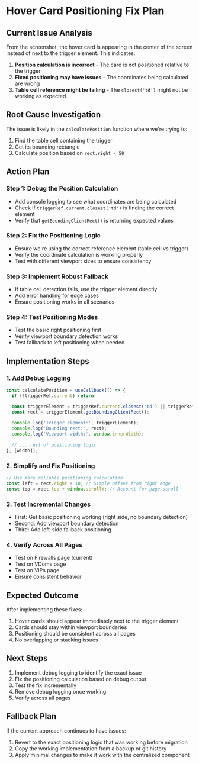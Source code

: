 # Hover Card Positioning Fix Plan

## Current Issue Analysis

From the screenshot, the hover card is appearing in the center of the screen instead of next to the trigger element. This indicates:

1. **Position calculation is incorrect** - The card is not positioned relative to the trigger
2. **Fixed positioning may have issues** - The coordinates being calculated are wrong
3. **Table cell reference might be failing** - The `closest('td')` might not be working as expected

## Root Cause Investigation

The issue is likely in the `calculatePosition` function where we're trying to:
1. Find the table cell containing the trigger
2. Get its bounding rectangle
3. Calculate position based on `rect.right - 50`

## Action Plan

### Step 1: Debug the Position Calculation
- Add console logging to see what coordinates are being calculated
- Check if `triggerRef.current.closest('td')` is finding the correct element
- Verify that `getBoundingClientRect()` is returning expected values

### Step 2: Fix the Positioning Logic
- Ensure we're using the correct reference element (table cell vs trigger)
- Verify the coordinate calculation is working properly
- Test with different viewport sizes to ensure consistency

### Step 3: Implement Robust Fallback
- If table cell detection fails, use the trigger element directly
- Add error handling for edge cases
- Ensure positioning works in all scenarios

### Step 4: Test Positioning Modes
- Test the basic right positioning first
- Verify viewport boundary detection works
- Test fallback to left positioning when needed

## Implementation Steps

### 1. Add Debug Logging
```typescript
const calculatePosition = useCallback(() => {
  if (!triggerRef.current) return;

  const triggerElement = triggerRef.current.closest('td') || triggerRef.current;
  const rect = triggerElement.getBoundingClientRect();
  
  console.log('Trigger element:', triggerElement);
  console.log('Bounding rect:', rect);
  console.log('Viewport width:', window.innerWidth);
  
  // ... rest of positioning logic
}, [width]);
```

### 2. Simplify and Fix Positioning
```typescript
// Use more reliable positioning calculation
const left = rect.right + 10; // Simple offset from right edge
const top = rect.top + window.scrollY; // Account for page scroll
```

### 3. Test Incremental Changes
- First: Get basic positioning working (right side, no boundary detection)
- Second: Add viewport boundary detection
- Third: Add left-side fallback positioning

### 4. Verify Across All Pages
- Test on Firewalls page (current)
- Test on VDoms page
- Test on VIPs page
- Ensure consistent behavior

## Expected Outcome

After implementing these fixes:
1. Hover cards should appear immediately next to the trigger element
2. Cards should stay within viewport boundaries
3. Positioning should be consistent across all pages
4. No overlapping or stacking issues

## Next Steps

1. Implement debug logging to identify the exact issue
2. Fix the positioning calculation based on debug output
3. Test the fix incrementally
4. Remove debug logging once working
5. Verify across all pages

## Fallback Plan

If the current approach continues to have issues:
1. Revert to the exact positioning logic that was working before migration
2. Copy the working implementation from a backup or git history
3. Apply minimal changes to make it work with the centralized component